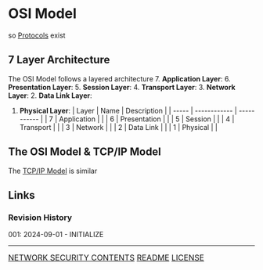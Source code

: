 # OSI Model

so [Protocols](Protocols.md) exist
## 7 Layer Architecture
The OSI Model follows a layered architecture
7. **Application Layer**:
[]()6. **Presentation Layer**:
5. **Session Layer**:
4. **Transport Layer**:
3. **Network Layer**:
2. **Data Link Layer**:
1. **Physical Layer**:
| Layer | Name         | Description |
| ----- | ------------ | ----------- |
| 7     | Application  |             |
| 6     | Presentation |             |
| 5     | Session      |             |
| 4     | Transport    |             |
| 3     | Network      |             |
| 2     | Data Link    |             |
| 1     | Physical     |             |
## The OSI Model & TCP/IP Model
The [TCP/IP Model](TCP-IP%20Model.md) is similar 

## Links
### Revision History
001: 2024-09-01 - INITIALIZE

---
<font size=3>[NETWORK SECURITY CONTENTS](https://github.com/ryancranie/cybersecurity-osint/blob/main/Contents/-%20Network%20Security%20Contents.md)
[README](https://github.com/ryancranie/cybersecurity-osint/blob/main/README.md)
[LICENSE](https://github.com/ryancranie/cybersecurity-osint/blob/main/LICENSE)<font>